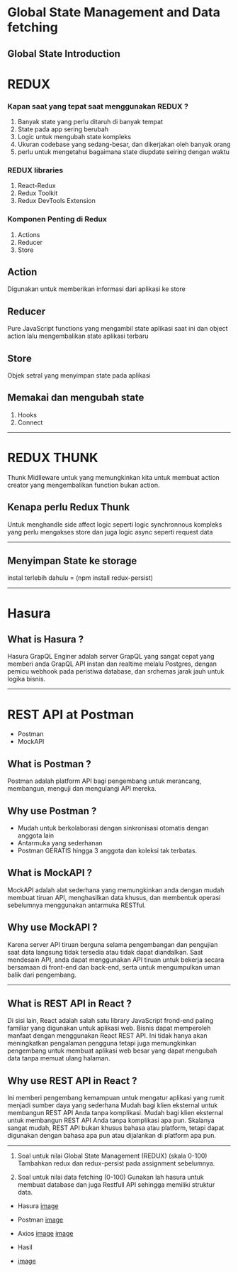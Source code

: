 # Global State Management and Data fetching 
## Global State Introduction

# REDUX

### Kapan saat yang tepat saat menggunakan REDUX ?

1. Banyak state yang perlu ditaruh di banyak tempat
2. State pada app sering berubah
3. Logic untuk mengubah state kompleks
4. Ukuran codebase yang sedang-besar, dan dikerjakan oleh banyak orang
5. perlu untuk mengetahui bagaimana state diupdate seiring dengan waktu

### REDUX libraries 

1. React-Redux
2. Redux Toolkit
3. Redux DevTools Extension

### Komponen Penting di Redux

1. Actions
2. Reducer
3. Store

## Action

Digunakan untuk memberikan informasi dari aplikasi ke store

## Reducer

Pure JavaScript functions yang mengambil state aplikasi saat ini dan object action lalu mengembalikan state aplikasi terbaru

## Store

Objek setral yang menyimpan state pada aplikasi

## Memakai dan mengubah state

1. Hooks
2. Connect

----------------------------------------------------------------------------------------------

# REDUX THUNK

Thunk Midlleware untuk yang memungkinkan kita untuk membuat action creator yang mengembalikan function bukan action.

## Kenapa perlu Redux Thunk

Untuk menghandle side affect logic seperti logic synchronnous kompleks yang perlu mengakses store dan juga logic async seperti request data

----------------------------------------------------------------------------------------------

## Menyimpan State ke storage

instal terlebih dahulu = (npm install redux-persist)

----------------------------------------------------------------------------------------------

# Hasura

## What is Hasura ?

Hasura GrapQL Enginer adalah server GrapQL yang sangat cepat yang memberi anda GrapQL API instan dan realtime melalu Postgres, dengan pemicu webhook pada peristiwa database, dan srchemas jarak jauh untuk logika bisnis.

----------------------------------------------------------------------------------------------

# REST API at Postman

- Postman
- MockAPI

## What is Postman ?

Postman adalah platform API bagi pengembang untuk merancang, membangun, menguji dan mengulangi API mereka.

## Why use Postman ?

- Mudah untuk berkolaborasi dengan sinkronisasi otomatis dengan anggota lain
- Antarmuka yang sederhanan
- Postman GERATIS hingga 3 anggota dan koleksi tak terbatas.

## What is MockAPI ?

MockAPI adalah alat sederhana yang memungkinkan anda dengan mudah membuat tiruan API, menghasilkan data khusus, dan membentuk operasi sebelumnya menggunakan antarmuka RESTful.

## Why use MockAPI ?

Karena server API tiruan berguna selama pengembangan dan pengujian saat data langsung tidak tersedia atau tidak dapat diandalkan. Saat mendesain API, anda dapat menggunakan API tiruan untuk bekerja secara bersamaan di front-end dan back-end, serta untuk mengumpulkan uman balik dari pengembang.

----------------------------------------------------------------------------------------------

## What is REST API in React ?

Di sisi lain, React adalah salah satu library JavaScript frond-end paling familiar yang digunakan untuk aplikasi web. Bisnis dapat memperoleh manfaat dengan menggunakan React REST API. Ini tidak hanya akan meningkatkan pengalaman pengguna tetapi juga memungkinkan pengembang untuk membuat aplikasi web besar yang dapat mengubah data tanpa memuat ulang halaman.

## Why use REST API in React ?

Ini memberi pengembang kemampuan untuk mengatur aplikasi yang rumit menjadi sumber daya yang sederhana Mudah bagi klien eksternal untuk membangun REST API Anda tanpa komplikasi. Mudah bagi klien eksternal untuk membangun REST API Anda tanpa komplikasi apa pun. Skalanya sangat mudah, REST API bukan khusus bahasa atau platform, tetapi dapat digunakan dengan bahasa apa pun atau dijalankan di platform apa pun.

----------------------------------------------------------------------------------------------

1. Soal untuk nilai Global State Management (REDUX) (skala 0-100)
   Tambahkan redux dan redux-persist pada assignment sebelumnya.


2. Soal untuk nilai data fetching (0-100)
   Gunakan lah hasura untuk membuat database dan juga Restfull API sehingga memiliki struktur data.

- Hasura
  [image](image/Hasura.JPG)

- Postman
  [image](image/Postman.JPG)

- Axios
  [image](image/Axios-1.JPG)
  [image](image/Axios-2.JPG)

- Hasil
- [image](image/Screenshots-hasil.JPG)